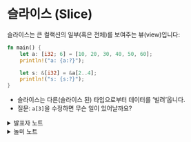 # 슬라이스 (Slice)

슬라이스는 큰 컬랙션의 일부(혹은 전체)를 보여주는 뷰(view)입니다:

```rust
fn main() {
    let a: [i32; 6] = [10, 20, 30, 40, 50, 60];
    println!("a: {a:?}");

    let s: &[i32] = &a[2..4];
    println!("s: {s:?}");
}
```

* 슬라이스는 다른(슬라이스 된) 타입으로부터 데이터를 ’빌려’옵니다.
* 질문: `a[3]`을 수정하면 무슨 일이 있어날까요?

<details>

<summary>발표자 노트</summary>

* 슬라이스는 우선 `a`를 빌린다음, 시작과 끝 인덱스를 브래킷(`[]`)안에 지정해서 만듭니다.
* 슬라이스가 인덱스 0부터 시작한다면 시작 인덱스는 생략 가능합니다. 즉 `&a[0..a.len()]`와 `&a[..a.len()]` 는 동일합니다.
* 마지막 인덱스도 생략 가능합니다. 그래서 `&a[2..a.len()]` 와 `&a[2..]`는 동일합니다.
* 따라서 전체 배열에 대한 슬라이스는 `&a[..]`가 됩니다.
* `s`는 `i32`들로 이루어진 슬라이스에 대한 참조입니다. `s`의 타입(`&[i32]`)에 배열의 크기가 빠져있음에 주목하시기 바랍니다. 즉, 슬라이스를 이용하면 다양한 길이의 데이터를 다룰 수 있습니다.
* 슬라이스는 항상 다른 객체로부터 ‘빌려’ 옵니다. 이 예시에서 객체 `a`는 슬라이스 `s`보다 더 오래 살아 있어야만 합니다.
* `a[3]`의 값을 바꿀 수 있냐는 질문은 좋은 질문입니다. 여기에 대한 답은 `a`와 `s`를 통해 데이터를 읽을 수는 있지만 수정할 수는 없으며, 이는 메모리 안전을 위해서라는 것입니다. 왜 그런지에 대한 좀더 구체적인 답은 빌림 검사 부분에서 자세히 설명합니다.

</details>

<details>

<summary>놀미 노트</summary>

* 슬라이스는 연속된 메모리의 조각입니다. 연속된 메모리가 아니면 슬라이스로 만들 수 없습니다. 배열과 Vec는 가장 기본적인 타잎이고 가장 많이 쓰입니다. 이를 통합해서 슬라이스에 대해 다양한 트레이트를 구현하면 막강한 기능을 얻을 수 있습니다. 예를 들어 다음에 살펴볼 String과 str의 경우가 슬라이스의 통합 능력을 활용한 예입니다.

</details>
